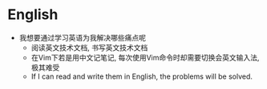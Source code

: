 # English
- 我想要通过学习英语为我解决哪些痛点呢
    - 阅读英文技术文档, 书写英文技术文档
    - 在Vim下若是用中文记笔记, 每次使用Vim命令时却需要切换会英文输入法, 极其难受
    - If I can read and write them in English, the problems will be solved.
